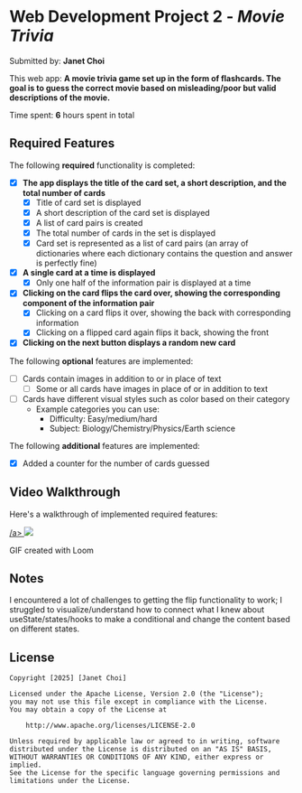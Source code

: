# Web Development Project 2 - *Movie Trivia*

Submitted by: **Janet Choi**

This web app: **A movie trivia game set up in the form of flashcards. The goal is to guess the correct movie based on misleading/poor but valid descriptions of the movie.**

Time spent: **6** hours spent in total

## Required Features

The following **required** functionality is completed:


- [x] **The app displays the title of the card set, a short description, and the total number of cards**
  - [x] Title of card set is displayed 
  - [x] A short description of the card set is displayed 
  - [x] A list of card pairs is created
  - [x] The total number of cards in the set is displayed 
  - [x] Card set is represented as a list of card pairs (an array of dictionaries where each dictionary contains the question and answer is perfectly fine)
- [x] **A single card at a time is displayed**
  - [x] Only one half of the information pair is displayed at a time
- [x] **Clicking on the card flips the card over, showing the corresponding component of the information pair**
  - [x] Clicking on a card flips it over, showing the back with corresponding information 
  - [x] Clicking on a flipped card again flips it back, showing the front
- [x] **Clicking on the next button displays a random new card**

The following **optional** features are implemented:

- [ ] Cards contain images in addition to or in place of text
  - [ ] Some or all cards have images in place of or in addition to text
- [ ] Cards have different visual styles such as color based on their category
  - Example categories you can use:
    - Difficulty: Easy/medium/hard
    - Subject: Biology/Chemistry/Physics/Earth science

The following **additional** features are implemented:

* [x] Added a counter for the number of cards guessed

## Video Walkthrough

Here's a walkthrough of implemented required features:

<div>
    <a href="https://www.loom.com/share/bb3c805ee2654ef085c365d3e2469e39">/a>
    <a href="https://www.loom.com/share/bb3c805ee2654ef085c365d3e2469e39">
      <img style="max-width:300px;" src="https://cdn.loom.com/sessions/thumbnails/bb3c805ee2654ef085c365d3e2469e39-f9ac6c99aeed242e-full-play.gif">
    </a>
</div>

<!-- Replace this with whatever GIF tool you used! -->
GIF created with Loom
<!-- Recommended tools:
[Kap](https://getkap.co/) for macOS
[ScreenToGif](https://www.screentogif.com/) for Windows
[peek](https://github.com/phw/peek) for Linux. -->

## Notes

I encountered a lot of challenges to getting the flip functionality to work; I struggled to visualize/understand how to connect what I knew about useState/states/hooks to make a conditional and change the 
content based on different states. 

## License

    Copyright [2025] [Janet Choi]

    Licensed under the Apache License, Version 2.0 (the "License");
    you may not use this file except in compliance with the License.
    You may obtain a copy of the License at

        http://www.apache.org/licenses/LICENSE-2.0

    Unless required by applicable law or agreed to in writing, software
    distributed under the License is distributed on an "AS IS" BASIS,
    WITHOUT WARRANTIES OR CONDITIONS OF ANY KIND, either express or implied.
    See the License for the specific language governing permissions and
    limitations under the License.